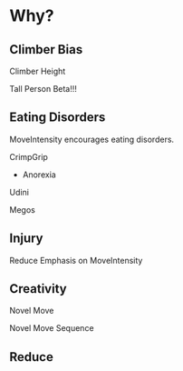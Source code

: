 # Why?

## Climber Bias

Climber Height

Tall Person Beta!!!

## Eating Disorders

MoveIntensity encourages eating disorders.

CrimpGrip

- Anorexia

Udini

Megos




## Injury

Reduce Emphasis on MoveIntensity

## Creativity

Novel Move

Novel Move Sequence

## Reduce 